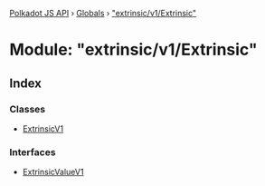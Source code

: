 [Polkadot JS API](../README.md) › [Globals](../globals.md) › ["extrinsic/v1/Extrinsic"](_extrinsic_v1_extrinsic_.md)

# Module: "extrinsic/v1/Extrinsic"

## Index

### Classes

* [ExtrinsicV1](../classes/_extrinsic_v1_extrinsic_.extrinsicv1.md)

### Interfaces

* [ExtrinsicValueV1](../interfaces/_extrinsic_v1_extrinsic_.extrinsicvaluev1.md)

